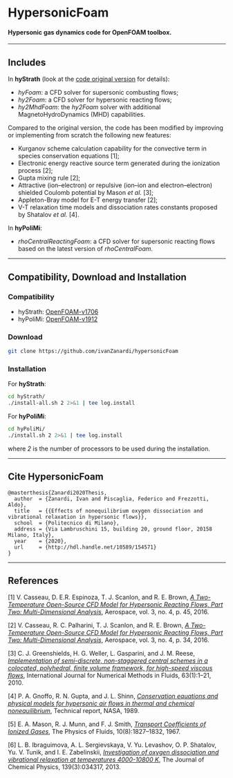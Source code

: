 # HypersonicFoam

#### Hypersonic gas dynamics code for OpenFOAM toolbox.

---
## Includes
In **hyStrath** (look at the [code original version](https://github.com/vincentcasseau/hyStrath) for details):

+ *hyFoam*: a CFD solver for supersonic combusting flows;  
+ *hy2Foam*: a CFD solver for hypersonic reacting flows;  
+ *hy2MhdFoam*: the *hy2Foam* solver with additional MagnetoHydroDynamics (MHD) capabilities.  

Compared to the original version, the code has been modified by improving or implementing from scratch the following new features:

+ Kurganov scheme calculation capability for the convective term in species conservation equations [1];  
+ Electronic energy reactive source term generated during the ionization process [2];  
+ Gupta mixing rule [2];  
+ Attractive (ion–electron) or repulsive (ion–ion and electron–electron) shielded Coulomb potential by Mason *et al.* [3];  
+ Appleton-Bray model for E-T energy transfer [2];  
+ V-T relaxation time models and dissociation rates constants proposed by Shatalov *et al.* [4].  

In **hyPoliMi**:

+ *rhoCentralReactingFoam*: a CFD solver for supersonic reacting flows based on the latest version of *rhoCentralFoam*.

---  
## Compatibility, Download and Installation

### Compatibility
+ hyStrath: [OpenFOAM-v1706](https://sourceforge.net/projects/openfoam/files/v1706)
+ hyPoliMi: [OpenFOAM-v1912](https://sourceforge.net/projects/openfoam/files/v1912)

### Download
```sh
git clone https://github.com/ivanZanardi/hypersonicFoam
```

### Installation
For **hyStrath**:
```sh
cd hyStrath/  
./install-all.sh 2 2>&1 | tee log.install
```

For **hyPoliMi**:
```sh
cd hyPoliMi/  
./install.sh 2 2>&1 | tee log.install
```

where _2_ is the number of processors to be used during the installation.

---  

## Cite HypersonicFoam

```
@masterthesis{Zanardi2020Thesis,
  author  = {Zanardi, Ivan and Piscaglia, Federico and Frezzotti, Aldo},
  title   = {{Effects of nonequilibrium oxygen dissociation and vibrational relaxation in hypersonic flows}},
  school  = {Politecnico di Milano},
  address = {Via Lambruschini 15, building 20, ground floor, 20158 Milano, Italy},
  year    = {2020},
  url     = {http://hdl.handle.net/10589/154571}
}
```

---  

## References

[1]  V. Casseau, D. E.R. Espinoza, T. J. Scanlon, and R. E. Brown, [*A Two-Temperature Open-Source CFD Model for Hypersonic Reacting Flows, Part Two: Multi-Dimensional Analysis*](https://www.mdpi.com/2226-4310/3/4/45), Aerospace, vol. 3, no. 4, p. 45, 2016.

[2]  V. Casseau, R. C. Palharini, T. J. Scanlon, and R. E. Brown, [*A Two-Temperature Open-Source CFD Model for Hypersonic Reacting Flows, Part Two: Multi-Dimensional Analysis*](https://www.mdpi.com/2226-4310/3/4/34), Aerospace, vol. 3, no. 4, p. 34, 2016.

[3]  C. J. Greenshields, H. G. Weller, L. Gasparini, and J. M. Reese, [*Implementation of semi-discrete, non-staggered central schemes in a colocated, polyhedral, finite volume framework, for high-speed viscous flows*](https://onlinelibrary.wiley.com/doi/abs/10.1002/fld.2069), International Journal for Numerical Methods in Fluids, 63(1):1–21, 2010.

[4]  P. A. Gnoffo, R. N. Gupta, and J. L. Shinn, [*Conservation equations and physical models for hypersonic air flows in thermal and chemical nonequilibrium*](https://ntrs.nasa.gov/search.jsp?R=19890006744), Technical report, NASA, 1989.

[5]  E. A. Mason, R. J. Munn, and F. J. Smith, [*Transport Coefficients of Ionized Gases*](https://aip.scitation.org/doi/abs/10.1063/1.1762365), The Physics of Fluids, 10(8):1827–1832, 1967.

[6]  L. B. Ibraguimova, A. L. Sergievskaya, V. Yu. Levashov, O. P. Shatalov, Yu. V. Tunik, and I. E. Zabelinskii, [*Investigation of oxygen dissociation and vibrational relaxation at temperatures 4000-10800 K*](https://doi.org/10.1063/1.4813070), The Journal of Chemical Physics, 139(3):034317, 2013.
